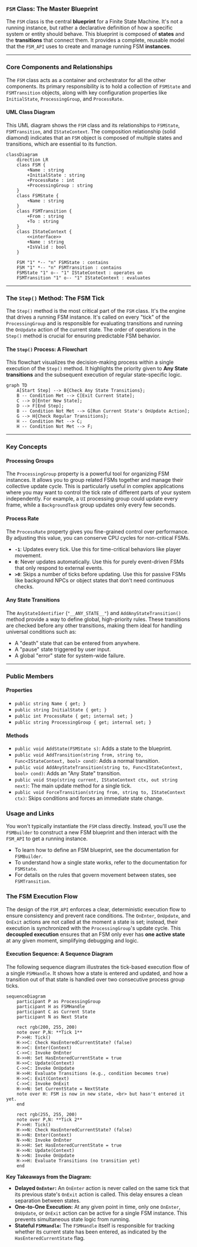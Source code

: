 ### `FSM` Class: The Master Blueprint

The `FSM` class is the central **blueprint** for a Finite State Machine. It's not a running instance, but rather a declarative definition of how a specific system or entity should behave. This blueprint is composed of **states** and the **transitions** that connect them. It provides a complete, reusable model that the `FSM_API` uses to create and manage running FSM **instances**.

-----

### Core Components and Relationships

The `FSM` class acts as a container and orchestrator for all the other components. Its primary responsibility is to hold a collection of `FSMState` and `FSMTransition` objects, along with key configuration properties like `InitialState`, `ProcessingGroup`, and `ProcessRate`.

#### UML Class Diagram

This UML diagram shows the `FSM` class and its relationships to `FSMState`, `FSMTransition`, and `IStateContext`. The composition relationship (solid diamond) indicates that an `FSM` object is composed of multiple states and transitions, which are essential to its function.

```mermaid
classDiagram
    direction LR
    class FSM {
        +Name : string
        +InitialState : string
        +ProcessRate : int
        +ProcessingGroup : string
    }
    class FSMState {
        +Name : string
    }
    class FSMTransition {
        +From : string
        +To : string
    }
    class IStateContext {
        <<interface>>
        +Name : string
        +IsValid : bool
    }

    FSM "1" *-- "n" FSMState : contains
    FSM "1" *-- "n" FSMTransition : contains
    FSMState "1" o-- "1" IStateContext : operates on
    FSMTransition "1" o-- "1" IStateContext : evaluates
```

-----

### The `Step()` Method: The FSM Tick

The `Step()` method is the most critical part of the `FSM` class. It's the engine that drives a running FSM instance. It's called on every "tick" of the `ProcessingGroup` and is responsible for evaluating transitions and running the `OnUpdate` action of the current state. The order of operations in the `Step()` method is crucial for ensuring predictable FSM behavior.

#### The `Step()` Process: A Flowchart

This flowchart visualizes the decision-making process within a single execution of the `Step()` method. It highlights the priority given to **Any State transitions** and the subsequent execution of regular state-specific logic.

```mermaid
graph TD
    A[Start Step] --> B{Check Any State Transitions};
    B -- Condition Met --> C[Exit Current State];
    C --> D[Enter New State];
    D --> F[End Step];
    B -- Condition Not Met --> G[Run Current State's OnUpdate Action];
    G --> H{Check Regular Transitions};
    H -- Condition Met --> C;
    H -- Condition Not Met --> F;
```

-----

### Key Concepts

#### Processing Groups

The `ProcessingGroup` property is a powerful tool for organizing FSM instances. It allows you to group related FSMs together and manage their collective update cycle. This is particularly useful in complex applications where you may want to control the tick rate of different parts of your system independently. For example, a `UI` processing group could update every frame, while a `BackgroundTask` group updates only every few seconds.

#### Process Rate

The `ProcessRate` property gives you fine-grained control over performance. By adjusting this value, you can conserve CPU cycles for non-critical FSMs.

  * **`-1`**: Updates every tick. Use this for time-critical behaviors like player movement.
  * **`0`**: Never updates automatically. Use this for purely event-driven FSMs that only respond to external events.
  * **`>0`**: Skips a number of ticks before updating. Use this for passive FSMs like background NPCs or object states that don't need continuous checks.

#### Any State Transitions

The `AnyStateIdentifier` (`"__ANY_STATE__"`) and `AddAnyStateTransition()` method provide a way to define global, high-priority rules. These transitions are checked before any other transitions, making them ideal for handling universal conditions such as:

  * A "death" state that can be entered from anywhere.
  * A "pause" state triggered by user input.
  * A global "error" state for system-wide failure.

-----

### Public Members

#### Properties

  * `public string Name { get; }`
  * `public string InitialState { get; }`
  * `public int ProcessRate { get; internal set; }`
  * `public string ProcessingGroup { get; internal set; }`

#### Methods

  * `public void AddState(FSMState s)`: Adds a state to the blueprint.
  * `public void AddTransition(string from, string to, Func<IStateContext, bool> cond)`: Adds a normal transition.
  * `public void AddAnyStateTransition(string to, Func<IStateContext, bool> cond)`: Adds an "Any State" transition.
  * `public void Step(string current, IStateContext ctx, out string next)`: The main update method for a single tick.
  * `public void ForceTransition(string from, string to, IStateContext ctx)`: Skips conditions and forces an immediate state change.

### Usage and Links

You won't typically instantiate the `FSM` class directly. Instead, you'll use the `FSMBuilder` to construct a new FSM blueprint and then interact with the `FSM_API` to get a running instance.

  * To learn how to define an FSM blueprint, see the documentation for `FSMBuilder`.
  * To understand how a single state works, refer to the documentation for `FSMState`.
  * For details on the rules that govern movement between states, see `FSMTransition`.

### The FSM Execution Flow

The design of the `FSM_API` enforces a clear, deterministic execution flow to ensure consistency and prevent race conditions. The `OnEnter`, `OnUpdate`, and `OnExit` actions are not called at the moment a state is set; instead, their execution is synchronized with the `ProcessingGroup`'s update cycle. This **decoupled execution** ensures that an FSM only ever has **one active state** at any given moment, simplifying debugging and logic.

#### Execution Sequence: A Sequence Diagram

The following sequence diagram illustrates the tick-based execution flow of a single `FSMHandle`. It shows how a state is entered and updated, and how a transition out of that state is handled over two consecutive process group ticks.

```mermaid
sequenceDiagram
    participant P as ProcessingGroup
    participant H as FSMHandle
    participant C as Current State
    participant N as Next State

    rect rgb(200, 255, 200)
    note over P,N: **Tick 1**
    P->>H: Tick()
    H->>C: Check HasEnteredCurrentState? (false)
    H->>C: Enter(Context)
    C->>C: Invoke OnEnter
    H->>H: Set HasEnteredCurrentState = true
    H->>C: Update(Context)
    C->>C: Invoke OnUpdate
    H->>H: Evaluate Transitions (e.g., condition becomes true)
    H->>C: Exit(Context)
    C->>C: Invoke OnExit
    H->>N: Set CurrentState = NextState
    note over H: FSM is now in new state, <br> but hasn't entered it yet.
    end

    rect rgb(255, 255, 200)
    note over P,N: **Tick 2**
    P->>H: Tick()
    H->>N: Check HasEnteredCurrentState? (false)
    H->>N: Enter(Context)
    N->>N: Invoke OnEnter
    H->>H: Set HasEnteredCurrentState = true
    H->>N: Update(Context)
    N->>N: Invoke OnUpdate
    H->>H: Evaluate Transitions (no transition yet)
    end
```

**Key Takeaways from the Diagram:**

  * **Delayed `OnEnter`:** An `OnEnter` action is never called on the same tick that its previous state's `OnExit` action is called. This delay ensures a clean separation between states.
  * **One-to-One Execution:** At any given point in time, only one `OnEnter`, `OnUpdate`, or `OnExit` action can be active for a single FSM instance. This prevents simultaneous state logic from running.
  * **Stateful `FSMHandle`:** The `FSMHandle` itself is responsible for tracking whether its current state has been entered, as indicated by the `HasEnteredCurrentState` flag.